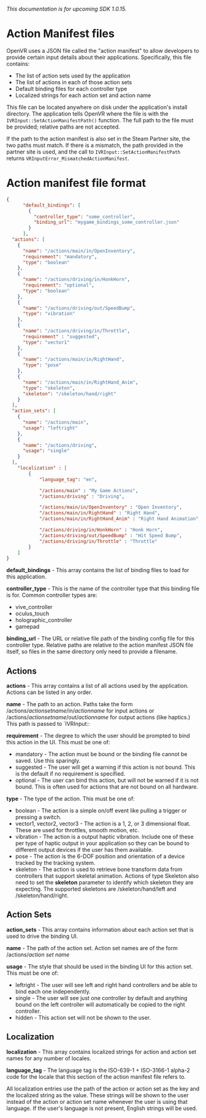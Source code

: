 _This documentation is for upcoming SDK 1.0.15._

# Action Manifest files

OpenVR uses a JSON file called the "action manifest" to allow developers to provide certain input details about their applications. Specifically, this file contains:

* The list of action sets used by the application
* The list of actions in each of those action sets
* Default binding files for each controller type
* Localized strings for each action set and action name

This file can be located anywhere on disk under the application's install directory. The application tells OpenVR where the file is with the `IVRInput::SetActionManifestPath()` function. The full path to the file must be provided; relative paths are not accepted. 

If the path to the action manifest is also set in the Steam Partner site, the two paths must match. If there is a mismatch, the path provided in the partner site is used, and the call to `IVRInput::SetActionManifestPath` returns `VRInputError_MismatchedActionManifest`.

# Action manifest file format
```JSON
{
      "default_bindings": [
        {
          "controller_type": "some_controller",
          "binding_url": "mygame_bindings_some_controller.json"
        }
      ], 
  "actions": [
    {
      "name": "/actions/main/in/OpenInventory",
      "requirement": "mandatory",
      "type": "boolean"
    },
    {
      "name": "/actions/driving/in/HonkHorn",
      "requirement": "optional",
      "type": "boolean"
    },
    {
      "name": "/actions/driving/out/SpeedBump",
      "type": "vibration"
    },
    {
      "name": "/actions/driving/in/Throttle",
      "requirement" : "suggested",
      "type": "vector1"
    },
    {
      "name": "/actions/main/in/RightHand",
      "type": "pose"
    },
    {
      "name": "/actions/main/in/RightHand_Anim",
      "type": "skeleton",
      "skeleton": "/skeleton/hand/right"
    }
  ],
  "action_sets": [
    {
      "name": "/actions/main",
      "usage": "leftright"
    },
    {
      "name": "/actions/driving",
      "usage": "single"
    }
  ],
    "localization" : [
        {
            "language_tag": "en",

            "/actions/main" : "My Game Actions",
            "/actions/driving" : "Driving",

            "/actions/main/in/OpenInventory" : "Open Inventory",
            "/actions/main/in/RightHand" : "Right Hand",
            "/actions/main/in/RightHand_Anim" : "Right Hand Animation",

            "/actions/driving/in/HonkHorn" : "Honk Horn",
            "/actions/driving/out/SpeedBump" : "Hit Speed Bump",
            "/actions/driving/in/Throttle" : "Throttle"
        }
    ]
}
```

**default_bindings** - This array contains the list of binding files to load for this application. 

**controller_type** - This is the name of the controller type that this binding file is for. Common controller types are:
* vive_controller
* oculus_touch
* holographic_controller
* gamepad

**binding_url** - The URL or relative file path of the binding config file for this controller type. Relative paths are relative to the action manifest JSON file itself, so files in the same directory only need to provide a filename.

## Actions
**actions** - This array contains a list of all actions used by the application. Actions can be listed in any order.

**name** - The path to an action. Paths take the form /actions/_actionsetname_/in/_actionname_ for input actions or /actions/_actionsetname_/out/_actionname_ for output actions (like haptics.) This path is passed to `IVRInput::

**requirement** - The degree to which the user should be prompted to bind this action in the UI. This must be one of:

* mandatory - The action must be bound or the binding file cannot be saved. Use this sparingly.
* suggested - The user will get a warning if this action is not bound. This is the default if no requirement is specified.
* optional - The user can bind this action, but will not be warned if it is not bound. This is often used for actions that are not bound on all hardware.

**type** - The type of the action. This must be one of:

* boolean - The action is a simple on/off event like pulling a trigger or pressing a switch.
* vector1, vector2, vector3 - The action is a 1, 2, or 3 dimensional float. These are used for throttles, smooth motion, etc.
* vibration - The action is a output haptic vibration. Include one of these per type of haptic output in your application so they can be bound to different output devices if the user has them available.
* pose - The action is the 6-DOF position and orientation of a device tracked by the tracking system. 
* skeleton - The action is used to retrieve bone transform data from controllers that support skeletal animation. Actions of type Skeleton also need to set the **skeleton** parameter to identify which skeleton they are expecting. The supported skeletons are /skeleton/hand/left and /skeleton/hand/right.

## Action Sets

**action_sets** - This array contains information about each action set that is used to drive the binding UI.

**name** - The path of the action set. Action set names are of the form /actions/_action set name_

**usage** - The style that should be used in the binding UI for this action set. This must be one of:
* leftright - The user will see left and right hand controllers and be able to bind each one independently.
* single - The user will see just one controller by default and anything bound on the left controller will automatically be copied to the right controller.
* hidden - This action set will not be shown to the user.


## Localization

**localization** - This array contains localized strings for action and action set names for any number of locales.

**language_tag** - The language tag is the ISO-639-1 + ISO-3166-1 alpha-2 code for the locale that this section of the action manifest file refers to.

All localization entries use the path of the action or action set as the key and the localized string as the value. These strings will be shown to the user instead of the action or action set name whenever the user is using that language. If the user's language is not present, English strings will be used. 

